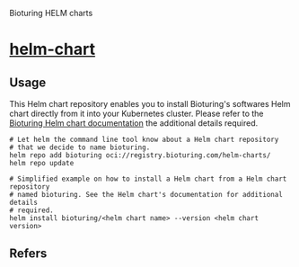 Bioturing HELM charts
# [helm-chart](https://github.com/bioturing/helmchart)

## Usage

This Helm chart repository enables you to install Bioturing's softwares
Helm chart directly from it into your Kubernetes cluster. Please refer to the
[Bioturing Helm chart documentation](https://github.com/bioturing/helmchart)
the additional details required.

```shell
# Let helm the command line tool know about a Helm chart repository
# that we decide to name bioturing.
helm repo add bioturing oci://registry.bioturing.com/helm-charts/
helm repo update

# Simplified example on how to install a Helm chart from a Helm chart repository
# named bioturing. See the Helm chart's documentation for additional details
# required.
helm install bioturing/<helm chart name> --version <helm chart version>
```

## Refers

[Kubernetes]: https://kubernetes.io

[Helm]: https://helm.sh

